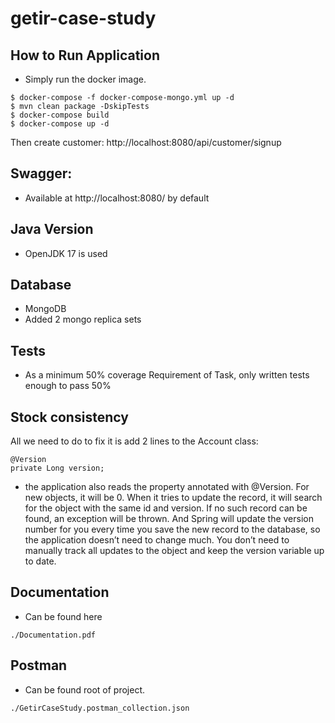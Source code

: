 # getir-case-study

## How to Run Application

- Simply run the docker image.
```
$ docker-compose -f docker-compose-mongo.yml up -d
$ mvn clean package -DskipTests
$ docker-compose build
$ docker-compose up -d
```
Then create customer:
http://localhost:8080/api/customer/signup

## Swagger:
- Available at http://localhost:8080/ by default

## Java Version

- OpenJDK 17 is used

## Database
- MongoDB
- Added 2 mongo replica sets

## Tests

- As a minimum 50% coverage Requirement of Task, only written tests enough to pass 50%

## Stock consistency
All we need to do to fix it is add 2 lines to the Account class:
```
@Version
private Long version;
```
- the application also reads the property annotated with @Version. For new objects, it will be 0. When it tries to update the record, it will search for the object with the same id and version. If no such record can be found, an exception will be thrown. And Spring will update the version number for you every time you save the new record to the database, so the application doesn’t need to change much. You don’t need to manually track all updates to the object and keep the version variable up to date.


## Documentation

- Can be found here
```
./Documentation.pdf
```

## Postman

- Can be found root of project.
```
./GetirCaseStudy.postman_collection.json
```